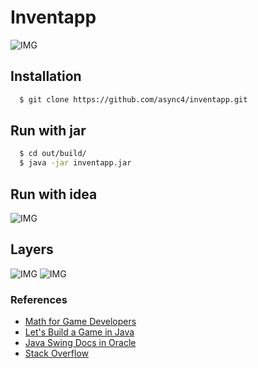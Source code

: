 # Inventapp

![IMG](https://i.imgur.com/nVDIKAJ.gif)

## Installation
```sh
  $ git clone https://github.com/async4/inventapp.git
```

## Run with jar
```sh
  $ cd out/build/
  $ java -jar inventapp.jar
```

##  Run with idea
![IMG](https://i.imgur.com/FrfUNQf.gif)

##  Layers
![IMG](https://i.imgur.com/jv6gSrn.png)
![IMG](https://i.imgur.com/UjNaNTR.png)


### References
- [Math for Game Developers](https://www.youtube.com/playlist?list=PLW3Zl3wyJwWOpdhYedlD-yCB7WQoHf-My)
- [Let's Build a Game in Java](https://www.youtube.com/playlist?list=PLWms45O3n--6TvZmtFHaCWRZwEqnz2MHa)
- [Java Swing Docs in Oracle](https://docs.oracle.com/javase/tutorial/uiswing/index.html)
- [Stack Overflow](https://stackoverflow.com/)

